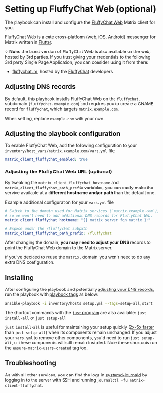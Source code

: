 # Setting up FluffyChat Web (optional)

The playbook can install and configure the [FluffyChat Web](https://github.com/krille-chan/fluffychat) Matrix client for you.

FluffyChat Web is a cute cross-platform (web, iOS, Android) messenger for Matrix written in [Flutter](https://flutter.dev/).

💡 **Note**: the latest version of FluffyChat Web is also available on the web, hosted by 3rd parties. If you trust giving your credentials to the following 3rd party Single Page Application, you can consider using it from there:

- [fluffychat.im](https://fluffychat.im/web), hosted by the [FluffyChat](https://fluffychat.im/) developers

## Adjusting DNS records

By default, this playbook installs FluffyChat Web on the `fluffychat.` subdomain (`fluffychat.example.com`) and requires you to create a CNAME record for `fluffychat`, which targets `matrix.example.com`.

When setting, replace `example.com` with your own.

## Adjusting the playbook configuration

To enable FluffyChat Web, add the following configuration to your `inventory/host_vars/matrix.example.com/vars.yml` file:

```yaml
matrix_client_fluffychat_enabled: true
```

### Adjusting the FluffyChat Web URL (optional)

By tweaking the `matrix_client_fluffychat_hostname` and `matrix_client_fluffychat_path_prefix` variables, you can easily make the service available at a **different hostname and/or path** than the default one.

Example additional configuration for your `vars.yml` file:

```yaml
# Switch to the domain used for Matrix services (`matrix.example.com`),
# so we won't need to add additional DNS records for FluffyChat Web.
matrix_client_fluffychat_hostname: "{{ matrix_server_fqn_matrix }}"

# Expose under the /fluffychat subpath
matrix_client_fluffychat_path_prefix: /fluffychat
```

After changing the domain, **you may need to adjust your DNS** records to point the FluffyChat Web domain to the Matrix server.

If you've decided to reuse the `matrix.` domain, you won't need to do any extra DNS configuration.

## Installing

After configuring the playbook and potentially [adjusting your DNS records](#adjusting-dns-records), run the playbook with [playbook tags](playbook-tags.md) as below:

<!-- NOTE: let this conservative command run (instead of install-all) to make it clear that failure of the command means something is clearly broken. -->
```sh
ansible-playbook -i inventory/hosts setup.yml --tags=setup-all,start
```

The shortcut commands with the [`just` program](just.md) are also available: `just install-all` or `just setup-all`

`just install-all` is useful for maintaining your setup quickly ([2x-5x faster](../CHANGELOG.md#2x-5x-performance-improvements-in-playbook-runtime) than `just setup-all`) when its components remain unchanged. If you adjust your `vars.yml` to remove other components, you'd need to run `just setup-all`, or these components will still remain installed. Note these shortcuts run the `ensure-matrix-users-created` tag too.

## Troubleshooting

As with all other services, you can find the logs in [systemd-journald](https://www.freedesktop.org/software/systemd/man/systemd-journald.service.html) by logging in to the server with SSH and running `journalctl -fu matrix-client-fluffychat`.
